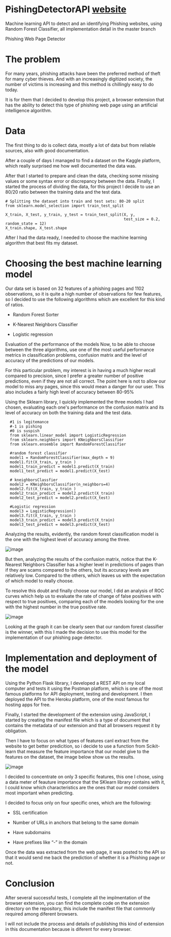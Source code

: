 # PishingDetectorAPI [website](https://johattech.com/machine-learning-para-la-deteccion-de-sitios-web-phishing/)
Machine learning API to detect and an identifying Phishing websites, using Random Forest Classifier, all implementation detail in the master branch

Phishing Web Page Detector


# The problem
For many years, phishing attacks have been the preferred method of theft for many cyber thieves. And with an increasingly digitized society, the number of victims is increasing and this method is chillingly easy to do today.

It is for them that I decided to develop this project, a browser extension that has the ability to detect this type of phishing web page using an artificial intelligence algorithm.



# Data
The first thing to do is collect data, mostly a lot of data but from reliable sources, also with good documentation.

After a couple of days I managed to find a dataset on the Kaggle platform, which really surprised me how well documented the data was.

After that I started to prepare and clean the data, checking some missing values or some syntax error or discrepancy between the data. Finally, I started the process of dividing the data, for this project I decide to use an 80/20 ratio between the training data and the test data.
```
# Splitting the dataset into train and test sets: 80-20 split
from sklearn.model_selection import train_test_split

X_train, X_test, y_train, y_test = train_test_split(X, y, 
                                                    test_size = 0.2, random_state = 12)
X_train.shape, X_test.shape

```

After I had the data ready, I needed to choose the machine learning algorithm that best fits my dataset.


# Choosing the best machine learning model 
Our data set is based on 32 features of a phishing pages and 1102 observations, so it is quite a high number of observations for few features, so I decided to use the following algorithms which are excellent for this kind of ratios.

- Random Forest Sorter

- K-Nearest Neighbors Classifier

- Logistic regression

Evaluation of the performance of the models
Now, to be able to choose between the three algorithms, use one of the most useful performance metrics in classification problems, confusion matrix and the level of accuracy of the predictions of our models.

For this particular problem, my interest is in having a much higher recall compared to precision, since I prefer a greater number of positive predictions, even if they are not all correct.
The point here is not to allow our model to miss any pages, since this would mean a danger for our user. This also includes a fairly high level of accuracy between 80-95%

Using the Sklearn library, I quickly implemented the three models I had chosen, evaluating each one's performance on the confusion matrix and its level of accuracy on both the training data and the test data.
```
  #1 is legitemance 
  #-1 is pishing 
  #0 is suspish
  from sklearn.linear_model import LogisticRegression
  from sklearn.neighbors import KNeighborsClassifier
  from sklearn.ensemble import RandomForestClassifier

  #random forest classifier
  model1 = RandomForestClassifier(max_depth = 9)
  model1.fit(X_train, y_train )
  model1_train_predict = model1.predict(X_train)
  model1_test_predict = model1.predict(X_test)

  # kneighborsClassfier
  model2 = KNeighborsClassifier(n_neighbors=4)
  model2.fit(X_train, y_train )
  model2_train_predict = model2.predict(X_train)
  model2_test_predict = model2.predict(X_test)

  #Logistic regression
  model3 = LogisticRegression()
  model3.fit(X_train, y_train )
  model3_train_predict = model3.predict(X_train)
  model3_test_predict = model3.predict(X_test)
```

Analyzing the results, evidently, the random forest classification model is the one with the highest level of accuracy among the three.

![image](https://user-images.githubusercontent.com/86735728/180670013-d1c3d826-7070-4704-ab85-124aa072a8ff.png)


But then, analyzing the results of the confusion matrix, notice that the K-Nearest Neighbors Classifier has a higher level in predictions of pages than if they are scams compared to the others, but its accuracy levels are relatively low. Compared to the others, which leaves us with the expectation of which model to really choose.

To resolve this doubt and finally choose our model, I did an analysis of ROC curves which help us to evaluate the rate of change of false positives with respect to true positives, comparing each of the models looking for the one with the highest number in the true positive rate.

![image](https://user-images.githubusercontent.com/86735728/180669722-60e9ab6c-6c3a-43ea-9ed9-3a85c1e25719.png)


Looking at the graph it can be clearly seen that our random forest classifier is the winner, with this I made the decision to use this model for the implementation of our phishing page detector.

# Implementation and deployment of the model

Using the Python Flask library, I developed a REST API on my local computer and tests it using the Postman platform, which is one of the most famous platforms for API deployment, testing and development.
I then deployed the API to the Heroku platform, one of the most famous for hosting apps for free.


Finally, I started the development of the extension using JavaScript, I started by creating the manifest file which is a type of document that contains the metadata of our extension and that all browsers request it by obligation.

Then I have to focus on what types of features canI extract from the website to get better predicition, so i decide to use a function from Scikit-learn that measure the feature importance that our model give to the features on the dataset, the image below show us the results.

![image](https://user-images.githubusercontent.com/86735728/180669745-274ce00f-50d2-4e37-acf2-d4ba081125e7.png)

I decided to concentrate on only 3 specific features, this one I chose, using a data meter of feauture importance that the SKlearn library contains with it, I could know which characteristics are the ones that our model considers most important when predicting.

I decided to focus only on four specific ones, which are the following:

- SSL certification

- Number of URLs in anchors that belong to the same domain

- Have subdomains

- Have prefixes like “-” in the domain

Once the data was extracted from the web page, it was posted to the API so that it would send me back the prediction of whether it is a Phishing page or not.

# Conclusion
After several successful tests, I complete all the implmentation of the browser extension, you can find the complete code on the extension directory on the repository, this include the manifest file that commonly required among diferent browsers.

I will not include the process and details of publishing this kind of extension in this documentation because is diferent for every browser.
